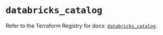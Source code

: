 # `databricks_catalog`

Refer to the Terraform Registry for docs: [`databricks_catalog`](https://registry.terraform.io/providers/databricks/databricks/1.52.0/docs/resources/catalog).
